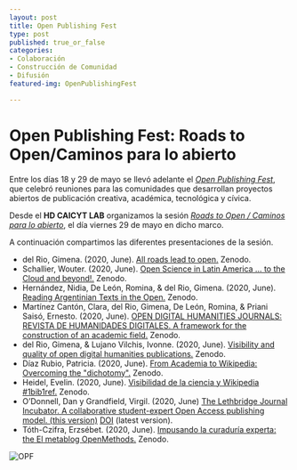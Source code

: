 ```yaml
---
layout: post
title: Open Publishing Fest
type: post
published: true_or_false
categories:
- Colaboración
- Construcción de Comunidad
- Difusión
featured-img: OpenPublishingFest

---
```


# Open Publishing Fest: Roads to Open/Caminos para lo abierto

Entre los días 18 y 29 de mayo se llevó adelante el *<a href="https://openpublishingfest.org/index.html" target="_blank">Open Publishing Fest</a>*, que celebró reuniones para las comunidades que desarrollan proyectos abiertos de publicación creativa, académica, tecnológica y cívica.

Desde el **HD CAICYT LAB** organizamos la sesión *<a href="https://openpublishingfest.org/calendar.html#event-177" target="_blank">Roads to Open / Caminos para lo abierto</a>*, el día viernes 29 de mayo en dicho marco.

A continuación compartimos las diferentes presentaciones de la sesión. 

* del Rio, Gimena. (2020, June). <a href="http://doi.org/10.5281/zenodo.3885557" target="_blank">All roads lead to open.</a> Zenodo.
* Schallier, Wouter. (2020, June). <a href="http://doi.org/10.5281/zenodo.3885568" target="_blank">Open Science in Latin America … to the Cloud and beyond!.</a> Zenodo.
* Hernández, Nidia, De León, Romina, & del Rio, Gimena. (2020, June). <a href="http://doi.org/10.5281/zenodo.3885578" target="_blank">Reading Argentinian Texts in the Open.</a> Zenodo.
* Martínez Cantón, Clara, del Rio, Gimena, De León, Romina, & Priani Saisó, Ernesto. (2020, June). <a href="http://doi.org/10.5281/zenodo.3885585" target="_blank">OPEN DIGITAL HUMANITIES JOURNALS: REVISTA DE HUMANIDADES DIGITALES. A framework for the construction of an academic field.</a> Zenodo.
* del Rio, Gimena, & Lujano Vilchis, Ivonne. (2020, June). <a href="http://doi.org/10.5281/zenodo.3885592" target="_blank">Visibility and quality of open digital humanities publications.</a> Zenodo.
* Díaz Rubio, Patricia. (2020, June). <a href="http://doi.org/10.5281/zenodo.3885599" target="_blank">From Academia to Wikipedia: Overcoming the "dichotomy".</a> Zenodo.
* Heidel, Evelin. (2020, June). <a href="http://doi.org/10.5281/zenodo.3885604" target="_blank">Visibilidad de la ciencia y Wikipedia #1bib1ref.</a> Zenodo. 
* O’Donnell, Dan y Grandfield, Virgil. (2020, June) <a href="http://doi.org/10.5281/zenodo.3863022">The Lethbridge Journal Incubator. A collaborative student-expert Open Access publishing model. (this version)</a> <a href="10.5281/zenodo.3863021" target="_blank">DOI</a> (latest version).
* Tóth-Czifra, Erzsébet. (2020, June). <a href="http://doi.org/10.5281/zenodo.3885597" target="_blank">Impusando la curaduría experta: the El metablog OpenMethods.</a> Zenodo.

![OPF](/assets/img/posts/opf-mayo2020.jpg)
